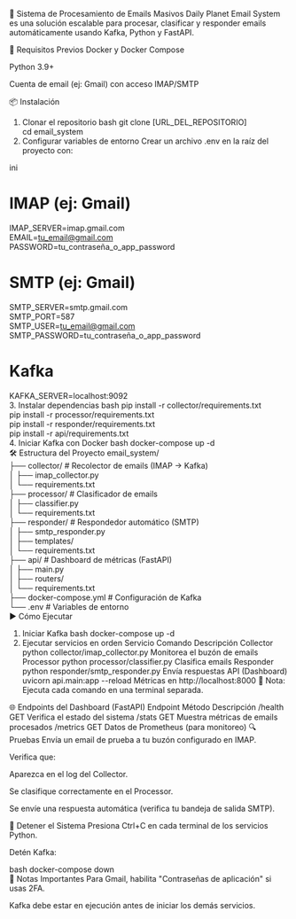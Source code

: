 📧 Sistema de Procesamiento de Emails Masivos
Daily Planet Email System es una solución escalable para procesar, clasificar y responder emails automáticamente usando Kafka, Python y FastAPI.

🚀 Requisitos Previos
Docker y Docker Compose

Python 3.9+

Cuenta de email (ej: Gmail) con acceso IMAP/SMTP

📦 Instalación
1. Clonar el repositorio
bash
git clone [URL_DEL_REPOSITORIO]  
cd email_system  
2. Configurar variables de entorno
Crear un archivo .env en la raíz del proyecto con:

ini
# IMAP (ej: Gmail)  
IMAP_SERVER=imap.gmail.com  
EMAIL=tu_email@gmail.com  
PASSWORD=tu_contraseña_o_app_password  

# SMTP (ej: Gmail)  
SMTP_SERVER=smtp.gmail.com  
SMTP_PORT=587  
SMTP_USER=tu_email@gmail.com  
SMTP_PASSWORD=tu_contraseña_o_app_password  

# Kafka  
KAFKA_SERVER=localhost:9092  
3. Instalar dependencias
bash
pip install -r collector/requirements.txt  
pip install -r processor/requirements.txt  
pip install -r responder/requirements.txt  
pip install -r api/requirements.txt  
4. Iniciar Kafka con Docker
bash
docker-compose up -d  
🛠 Estructura del Proyecto
email_system/  
├── collector/                  # Recolector de emails (IMAP → Kafka)  
│   ├── imap_collector.py  
│   └── requirements.txt  
├── processor/                  # Clasificador de emails  
│   ├── classifier.py  
│   └── requirements.txt  
├── responder/                  # Respondedor automático (SMTP)  
│   ├── smtp_responder.py  
│   ├── templates/  
│   └── requirements.txt  
├── api/                        # Dashboard de métricas (FastAPI)  
│   ├── main.py  
│   ├── routers/  
│   └── requirements.txt  
├── docker-compose.yml          # Configuración de Kafka  
└── .env                        # Variables de entorno  
▶ Cómo Ejecutar
1. Iniciar Kafka
bash
docker-compose up -d  
2. Ejecutar servicios en orden
Servicio	Comando	Descripción
Collector	python collector/imap_collector.py	Monitorea el buzón de emails
Processor	python processor/classifier.py	Clasifica emails
Responder	python responder/smtp_responder.py	Envía respuestas
API (Dashboard)	uvicorn api.main:app --reload	Métricas en http://localhost:8000
📌 Nota: Ejecuta cada comando en una terminal separada.

🌐 Endpoints del Dashboard (FastAPI)
Endpoint	Método	Descripción
/health	GET	Verifica el estado del sistema
/stats	GET	Muestra métricas de emails procesados
/metrics	GET	Datos de Prometheus (para monitoreo)
🔍 Pruebas
Envía un email de prueba a tu buzón configurado en IMAP.

Verifica que:

Aparezca en el log del Collector.

Se clasifique correctamente en el Processor.

Se envíe una respuesta automática (verifica tu bandeja de salida SMTP).

🛑 Detener el Sistema
Presiona Ctrl+C en cada terminal de los servicios Python.

Detén Kafka:

bash
docker-compose down  
📌 Notas Importantes
Para Gmail, habilita "Contraseñas de aplicación" si usas 2FA.

Kafka debe estar en ejecución antes de iniciar los demás servicios.
